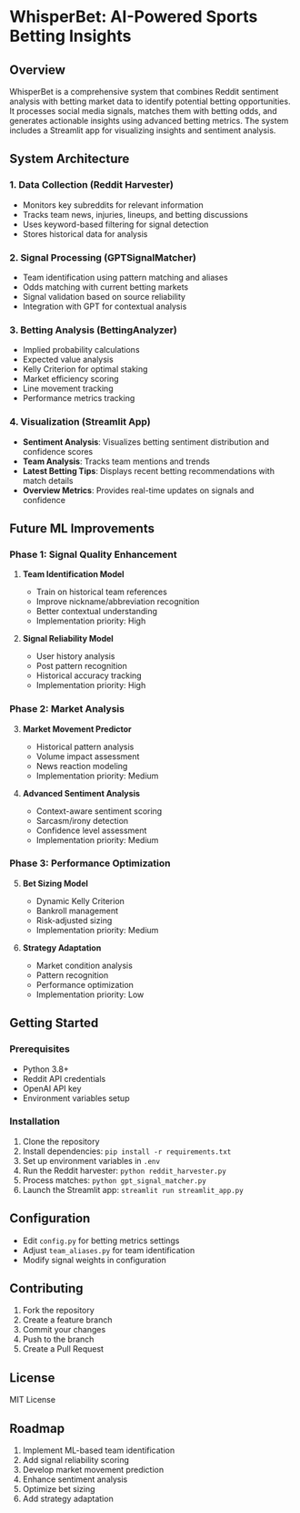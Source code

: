 # WhisperBet: AI-Powered Sports Betting Insights

## Overview
WhisperBet is a comprehensive system that combines Reddit sentiment analysis with betting market data to identify potential betting opportunities. It processes social media signals, matches them with betting odds, and generates actionable insights using advanced betting metrics. The system includes a Streamlit app for visualizing insights and sentiment analysis.

## System Architecture

### 1. Data Collection (Reddit Harvester)
- Monitors key subreddits for relevant information
- Tracks team news, injuries, lineups, and betting discussions
- Uses keyword-based filtering for signal detection
- Stores historical data for analysis

### 2. Signal Processing (GPTSignalMatcher)
- Team identification using pattern matching and aliases
- Odds matching with current betting markets
- Signal validation based on source reliability
- Integration with GPT for contextual analysis

### 3. Betting Analysis (BettingAnalyzer)
- Implied probability calculations
- Expected value analysis
- Kelly Criterion for optimal staking
- Market efficiency scoring
- Line movement tracking
- Performance metrics tracking

### 4. Visualization (Streamlit App)
- **Sentiment Analysis**: Visualizes betting sentiment distribution and confidence scores
- **Team Analysis**: Tracks team mentions and trends
- **Latest Betting Tips**: Displays recent betting recommendations with match details
- **Overview Metrics**: Provides real-time updates on signals and confidence

## Future ML Improvements

### Phase 1: Signal Quality Enhancement
1. **Team Identification Model**
   - Train on historical team references
   - Improve nickname/abbreviation recognition
   - Better contextual understanding
   - Implementation priority: High

2. **Signal Reliability Model**
   - User history analysis
   - Post pattern recognition
   - Historical accuracy tracking
   - Implementation priority: High

### Phase 2: Market Analysis
3. **Market Movement Predictor**
   - Historical pattern analysis
   - Volume impact assessment
   - News reaction modeling
   - Implementation priority: Medium

4. **Advanced Sentiment Analysis**
   - Context-aware sentiment scoring
   - Sarcasm/irony detection
   - Confidence level assessment
   - Implementation priority: Medium

### Phase 3: Performance Optimization
5. **Bet Sizing Model**
   - Dynamic Kelly Criterion
   - Bankroll management
   - Risk-adjusted sizing
   - Implementation priority: Medium

6. **Strategy Adaptation**
   - Market condition analysis
   - Pattern recognition
   - Performance optimization
   - Implementation priority: Low

## Getting Started

### Prerequisites
- Python 3.8+
- Reddit API credentials
- OpenAI API key
- Environment variables setup

### Installation
1. Clone the repository
2. Install dependencies: `pip install -r requirements.txt`
3. Set up environment variables in `.env`
4. Run the Reddit harvester: `python reddit_harvester.py`
5. Process matches: `python gpt_signal_matcher.py`
6. Launch the Streamlit app: `streamlit run streamlit_app.py`

## Configuration
- Edit `config.py` for betting metrics settings
- Adjust `team_aliases.py` for team identification
- Modify signal weights in configuration

## Contributing
1. Fork the repository
2. Create a feature branch
3. Commit your changes
4. Push to the branch
5. Create a Pull Request

## License
MIT License

## Roadmap
1. Implement ML-based team identification
2. Add signal reliability scoring
3. Develop market movement prediction
4. Enhance sentiment analysis
5. Optimize bet sizing
6. Add strategy adaptation 